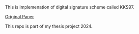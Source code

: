 This is implemenation of digital signature scheme called KKS97.

[Original Paper](https://link.springer.com/chapter/10.1007/BFb0024461)

This repo is part of my thesis project 2024.

